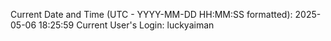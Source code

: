 Current Date and Time (UTC - YYYY-MM-DD HH:MM:SS formatted): 2025-05-06 18:25:59
Current User's Login: luckyaiman
